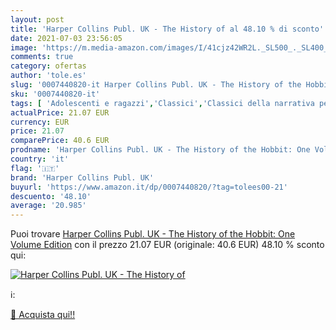 ```yaml
---
layout: post
title: 'Harper Collins Publ. UK - The History of al 48.10 % di sconto'
date: 2021-07-03 23:56:05
image: 'https://m.media-amazon.com/images/I/41cjz42WR2L._SL500_._SL400_.jpg'
comments: true
category: ofertas
author: 'tole.es'
slug: '0007440820-it Harper Collins Publ. UK - The History of the Hobbit: One...'
sku: '0007440820-it'
tags: [ 'Adolescenti e ragazzi','Classici','Classici della narrativa per ragazzi','Critica letteraria su fantascienza e fantasy','Fantascienza e Fantasy','Fantasy','Letteratura e narrativa','Letteratura e narrativa per adolescenti e ragazzi','Libri','Miti, saghe e leggende','Storia della letteratura e critica letteraria','Storia e critica letteraria di genere','harper collins publ. uk', ]
actualPrice: 21.07 EUR
currency: EUR
price: 21.07
comparePrice: 40.6 EUR
prodname: 'Harper Collins Publ. UK - The History of the Hobbit: One Volume Edition'
country: 'it'
flag: '🇮🇹'
brand: 'Harper Collins Publ. UK'
buyurl: 'https://www.amazon.it/dp/0007440820/?tag=tolees00-21'
descuento: '48.10'
average: '20.985'
---
```


Puoi trovare [Harper Collins Publ. UK - The History of the Hobbit: One Volume Edition](https://www.amazon.it/dp/0007440820/?tag=tolees00-21) con il prezzo 21.07 EUR (originale: 40.6 EUR) 48.10 % sconto qui:

[![Harper Collins Publ. UK - The History of](https://m.media-amazon.com/images/I/41cjz42WR2L._SL500_._SL400_.jpg)](https://www.amazon.it/dp/0007440820/?tag=tolees00-21)

ℹ️:


[🛒 Acquista qui!!](https://www.amazon.it/dp/0007440820/?tag=tolees00-21)
